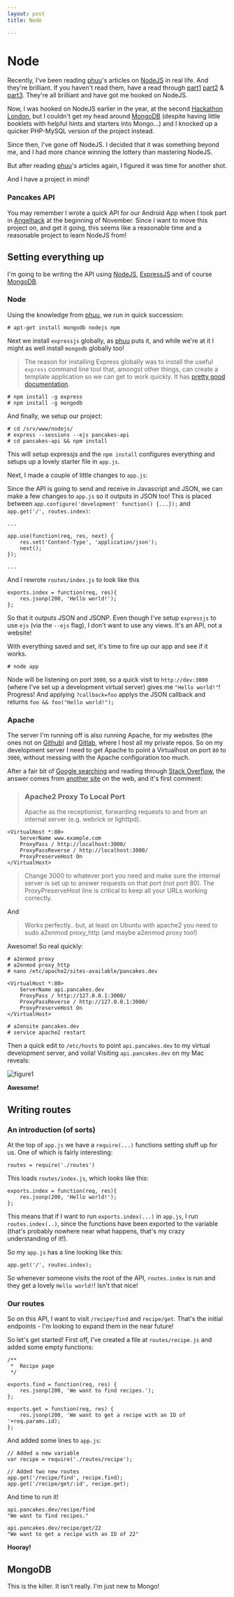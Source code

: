 ```yaml
---
layout: post
title: Node

---
```

# Node

Recently, I've been reading [phuu][]'s articles on [NodeJS][nodejs] in real life. And they're brilliant. If you haven't read them, have a read through [part1](//phuu.net/2012/09/13/node-js-in-real-life-part-1.html) [part2](//phuu.net/2012/09/14/node-js-in-real-life-part-2.html) & [part3](//phuu.net/2012/09/24/node-js-in-real-life-part-3.html). They're all brilliant and have got me hooked on NodeJS.

Now, I was hooked on NodeJS earlier in the year, at the second [Hackathon London](//hackathonlondon.com), but I couldn't get my head around [MongoDB][mongodb] (despite having little booklets with helpful hints and starters into Mongo...) and I knocked up a quicker PHP-MySQL version of the project instead.

Since then, I've gone off NodeJS. I decided that it was something beyond me, and I had more chance winning the lottery than mastering NodeJS.

But after reading [phuu][]'s articles again, I figured it was time for another shot.

And I have a project in mind!

### Pancakes API

You may remember I wrote a quick API for our Android App when I took part in [Angelhack](/2012/11/angelhack/) at the beginning of November. Since I want to move this project on, and get it going, this seems like a reasonable time and a reasonable project to learn NodeJS from!

## Setting everything up

I'm going to be writing the API using [NodeJS][nodejs], [ExpressJS](//expressjs.com) and of course [MongoDB][mongodb].

### Node

Using the knowledge from [phuu][], we run in quick succession:

	# apt-get install mongodb nodejs npm

Next we install `expressjs` globally, as [phuu][] puts it, and while we're at it I might as well install `mongodb` globally too!

> The reason for installing Express globally was to install the useful `express` command line tool that, amongst other things, can create a template application so we can get to work quickly. It has [pretty good documentation](//expressjs.com/guide.html#executable).

	# npm install -g express
	# npm install -g mongodb

And finally, we setup our project:

	# cd /srv/www/nodejs/
	# express --sessions --ejs pancakes-api
	# cd pancakes-api && npm install

This will setup expressjs and the `npm install` configures everything and setups up a lovely starter file in `app.js`.

Next, I made a couple of little changes to `app.js`:

Since the API is going to send and receive in Javascript and JSON, we can make a few changes to `app.js` so it outputs in JSON too! This is placed between `app.configure('development' function() {...});` and `app.get('/', routes.index)`:
	
	...
	
	app.use(function(req, res, next) {
		res.set('Content-Type', 'application/json');
		next();
	});
	
	...

And I rewrote `routes/index.js` to look like this

	exports.index = function(req, res){
		res.jsonp(200, 'Hello world!');
	};

So that it outputs JSON and JSONP. Even though I've setup `expressjs` to use `ejs` (via the `--ejs` flag), I don't want to use any views. It's an API, not a website!

With everything saved and set, it's time to fire up our app and see if it works.

	# node app

Node will be listening on port `3000`, so a quick visit to `http://dev:3000` (where I've set up a development virtual server) gives me `"Hello world!"`! Progress! And applying `?callback=foo` applys the JSON callback and returns `foo && foo("Hello world!");`

### Apache

The server I'm running off is also running Apache, for my websites (the ones not on [Github](//github.com)) and [Gitlab](//gitlabhq.com), where I host all my private repos. So on my development server I need to get Apache to point a Virtualhost on port `80` to `3000`, without messing with the Apache configuration too much.

After a fair bit of [Google searching](//google.com) and reading through [Stack Overflow](//stackoverflow.com), the answer comes from [another site](//www.dzone.com/snippets/apache2-proxy-local-port) on the web, and it's first comment:

> ### Apache2 Proxy To Local Port
> Apache as the receptionist, forwarding requests to and from an internal server (e.g. webrick or lighttpd).
>
	<VirtualHost *:80>
		ServerName www.example.com
		ProxyPass / http://localhost:3000/
		ProxyPassReverse / http://localhost:3000/
		ProxyPreserveHost On
	</VirtualHost>
>
> Change 3000 to whatever port you need and make sure the internal server is set up to answer requests on that port (not port 80). The ProxyPreserveHost line is critical to keep all your URLs working correctly.

And

> Works perfectly.. but, at least on Ubuntu with apache2 you need to sudo a2enmod proxy_http (and maybe a2enmod proxy too!)

Awesome! So real quickly:

	# a2enmod proxy
	# a2enmod proxy_http
	# nano /etc/apache2/sites-available/pancakes.dev
	
	<VirtualHost *:80>
		ServerName api.pancakes.dev
		ProxyPass / http://127.0.0.1:3000/
		ProxyPassReverse / http://127.0.0.1:3000/
		ProxyPreserveHost On
	</VirtualHost>
	
	# a2ensite pancakes.dev
	# service apache2 restart

Then a quick edit to `/etc/hosts` to point `api.pancakes.dev` to my virtual development server, and voila! Visiting `api.pancakes.dev` on my Mac reveals:

![figure1](http://static.withportals.com.s3.amazonaws.com/code-images/Screen%20Shot%202012-11-29%20at%2018.45.11.png)

**Awesome!**

## Writing routes

### An introduction (of sorts)

At the top of `app.js` we have a `require(...)` functions setting stuff up for us. One of which is fairly interesting:

	routes = require('./routes')

This loads `routes/index.js`, which looks like this:

	exports.index = function(req, res){
		res.jsonp(200, 'Hello world!');
	};

This means that if I want to run `exports.index(...)` in `app.js`, I run `routes.index(..)`, since the functions have been exported to the variable (that's probably nowhere near what happens, that's my crazy understanding of it!).

So my `app.js` has a line looking like this:

	app.get('/', routes.index);

So whenever someone visits the root of the API, `routes.index` is run and they get a lovely `Hello world!`! Isn't that nice!

### Our routes

So on this API, I want to visit `/recipe/find` and `recipe/get`. That's the initial endpoints - I'm looking to expand them in the near future!

So let's get started! First off, I've created a file at `routes/recipe.js` and added some empty functions:

	/**
	 *	Recipe page
	 */
	
	exports.find = function(req, res) {
		res.jsonp(200, 'We want to find recipes.');
	};
	
	exports.get = function(req, res) {
		res.jsonp(200, 'We want to get a recipe with an ID of '+req.params.id);
	};

And added some lines to `app.js`:

	// Added a new variable
	var recipe = require('./routes/recipe');
	
	// Added two new routes
	app.get('/recipe/find', recipe.find);
	app.get('/recipe/get/:id', recipe.get);

And time to run it!

	api.pancakes.dev/recipe/find
	"We want to find recipes."
	
	api.pancakes.dev/recipe/get/22
	"We want to get a recipe with an ID of 22"

**Hooray!**

## MongoDB

This is the killer. It isn't really. I'm just new to Mongo!



[mongodb]: http://mongodb.org
[nodejs]: http://nodejs.org
[phuu]: http://phuu.net